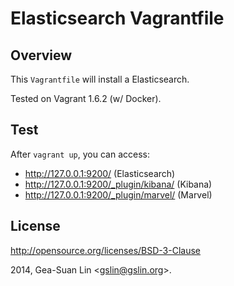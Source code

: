 Elasticsearch Vagrantfile
=========================

Overview
--------

This <code>Vagrantfile</code> will install a Elasticsearch.

Tested on Vagrant 1.6.2 (w/ Docker).

Test
----

After <code>vagrant up</code>, you can access:

* http://127.0.0.1:9200/ (Elasticsearch)
* http://127.0.0.1:9200/_plugin/kibana/ (Kibana)
* http://127.0.0.1:9200/_plugin/marvel/ (Marvel)

License
-------

http://opensource.org/licenses/BSD-3-Clause

2014, Gea-Suan Lin &lt;gslin@gslin.org>.
